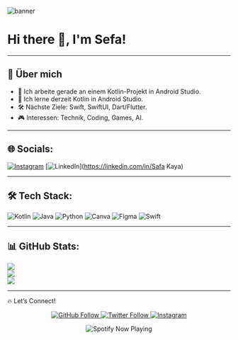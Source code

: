 <!-- Banner -->
![banner](https://user-images.githubusercontent.com/yourusername/banner.png)

# Hi there 👋, I'm Sefa!

---

## 🚀 Über mich

- 🌱 Ich arbeite gerade an einem Kotlin-Projekt in Android Studio.
- 🤖 Ich lerne derzeit Kotlin in Android Studio.
- 🛠️ Nächste Ziele: Swift, SwiftUI, Dart/Flutter.
- 🎮 Interessen: Technik, Coding, Games, AI.

---

## 🌐 Socials:

[![Instagram](https://img.shields.io/badge/Instagram-%23E4405F.svg?logo=Instagram&logoColor=white)](https://instagram.com/MobileDevsefa) 
[![LinkedIn](https://img.shields.io/badge/LinkedIn-%230077B5.svg?logo=linkedin&logoColor=white)](https://linkedin.com/in/Safa Kaya) 

---

## 🛠️ Tech Stack:

![Kotlin](https://img.shields.io/badge/kotlin-%237F52FF.svg?style=for-the-badge&logo=kotlin&logoColor=white) 
![Java](https://img.shields.io/badge/java-%23ED8B00.svg?style=for-the-badge&logo=openjdk&logoColor=white) 
![Python](https://img.shields.io/badge/python-3670A0?style=for-the-badge&logo=python&logoColor=ffdd54) 
![Canva](https://img.shields.io/badge/Canva-%2300C4CC.svg?style=for-the-badge&logo=Canva&logoColor=white) 
![Figma](https://img.shields.io/badge/figma-%23F24E1E.svg?style=for-the-badge&logo=figma&logoColor=white) 
![Swift](https://img.shields.io/badge/swift-F54A2A?style=for-the-badge&logo=swift&logoColor=white)

---

## 📊 GitHub Stats:

![](https://github-readme-stats.vercel.app/api?username=SefaK51&theme=dark&hide_border=false&include_all_commits=false&count_private=false)<br/>
![](https://github-readme-streak-stats.herokuapp.com/?user=SefaK51&theme=dark&hide_border=false)<br/>
![](https://github-readme-stats.vercel.app/api/top-langs/?username=SefaK51&theme=dark&hide_border=false&include_all_commits=false&count_private=false&layout=compact)

---

🔥 Let’s Connect!
<p align="center">
  <a href="https://www.github.com/SefaK51">
    <img src="https://img.shields.io/github/followers/SefaK51?label=Follow&style=social" alt="GitHub Follow" />
  </a>
  <a href="https://twitter.com/your-twitter-username">
    <img src="https://img.shields.io/twitter/follow/your-twitter-username?style=social" alt="Twitter Follow" />
  </a>
  <a href="https://www.instagram.com/MobileDevsefa">
    <img src="https://img.shields.io/badge/-Instagram-E4405F?style=social&logo=instagram&logoColor=white" alt="Instagram" />
  </a>
</p>


<p align="center">
  <img src="https://spotify-github-profile.vercel.app/api/view?uid=your-spotify-username&cover_image=true&theme=novatorem&bar_color=53b14f&bar_color_cover=false" alt="Spotify Now Playing" />
</p>

